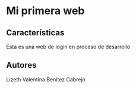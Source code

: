 # Mi primera web 

## Características 
Esta es una web de login en proceso de desarrollo 

## Autores

Lizeth Valentina Benitez Cabrejo 

